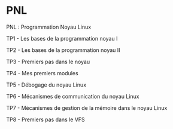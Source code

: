 # PNL
PNL : Programmation Noyau Linux


TP1 - Les bases de la programmation noyau I

TP2 - Les bases de la programmation noyau II

TP3 - Premiers pas dans le noyau

TP4 - Mes premiers modules

TP5 - Débogage du noyau Linux

TP6 - Mécanismes de communication du noyau Linux

TP7 - Mécanismes de gestion de la mémoire dans le noyau Linux

TP8 - Premiers pas dans le VFS

